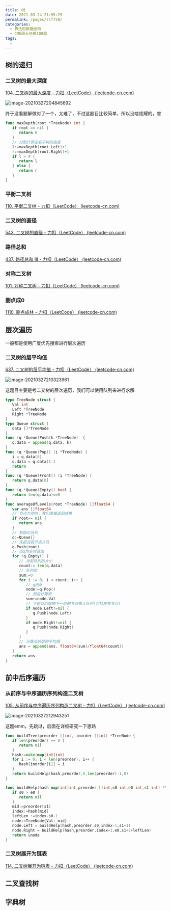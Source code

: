 ```yaml
---
title: 树
date: 2021-03-24 21:55:29
permalink: /pages/7cf759/
categories:
  - 算法和数据结构
  - CMU硕士经典100题
tags:
  - 
---
```


## 树的递归

### 二叉树的最大深度

[104. 二叉树的最大深度 - 力扣（LeetCode） (leetcode-cn.com)](https://leetcode-cn.com/problems/maximum-depth-of-binary-tree/)

![image-20210327204845692](https://img.xiaoyou66.com/2021/03/27/f72369b06426a.png)

终于没看题解做对了一个，太难了，不过这题目比较简单，所以没啥炫耀的，害

```go
func maxDepth(root *TreeNode) int {
   if root == nil {
      return 0
   }
   // 分别计算左右子树的高度
   l:=maxDepth(root.Left)+1
   r:=maxDepth(root.Right)+1
   if l > r {
      return l
   } else {
      return r
   }
}
```

### 平衡二叉树

[110. 平衡二叉树 - 力扣（LeetCode） (leetcode-cn.com)](https://leetcode-cn.com/problems/balanced-binary-tree/)

### 二叉树的直径

[543. 二叉树的直径 - 力扣（LeetCode） (leetcode-cn.com)](https://leetcode-cn.com/problems/diameter-of-binary-tree/)

### 路径总和

[437. 路径总和 III - 力扣（LeetCode） (leetcode-cn.com)](https://leetcode-cn.com/problems/path-sum-iii/)

### 对称二叉树

[101. 对称二叉树 - 力扣（LeetCode） (leetcode-cn.com)](https://leetcode-cn.com/problems/symmetric-tree/)

### 删点成0

[1110. 删点成林 - 力扣（LeetCode） (leetcode-cn.com)](https://leetcode-cn.com/problems/delete-nodes-and-return-forest/)

## 层次遍历

一般都是使用广度优先搜索进行层次遍历

### 二叉树的层平均值

[637. 二叉树的层平均值 - 力扣（LeetCode） (leetcode-cn.com)](https://leetcode-cn.com/problems/average-of-levels-in-binary-tree/)

![image-20210327210323961](https://img.xiaoyou66.com/2021/03/27/8faef68472bae.png)

这题目主要是考二叉树的层次遍历，我们可以使用队列来进行求解

```go
type TreeNode struct {
   Val int
   Left *TreeNode
   Right *TreeNode
}
type Queue struct {
   data []*TreeNode
}
func (q *Queue)Push(k *TreeNode)  {
   q.data = append(q.data, k)
}
func (q *Queue)Pop() (i *TreeNode) {
   i = q.data[0]
   q.data = q.data[1:]
   return
}
func (q *Queue)Front() (i *TreeNode) {
   return q.data[0]
}
func (q *Queue)Empty() bool {
   return len(q.data)==0
}
func averageOfLevels(root *TreeNode) []float64 {
   var ans []float64
   // 节点为空时，我们直接返回结果
   if root== nil {
      return ans
   }
   // 初始化队列
   q:=Queue{}
   // 先把当前节点入队
   q.Push(root)
   // 当q为空时退出
   for !q.Empty() {
      // 当前队列的大小
      count:= len(q.data)
      // 队列和
      sum:=0
      for i := 0; i < count; i++ {
         // q出队
         node:=q.Pop()
         // 然后计算和
         sum+=node.Val
         // 下面我们就把下一层的节点推入队列(包括左右节点)
         if node.Left!=nil {
            q.Push(node.Left)
         }
         if node.Right!=nil {
            q.Push(node.Right)
         }
      }
      // 计算当前层的平均值
      ans = append(ans, float64(sum)/float64(count))
   }
   return ans
}
```

## 前中后序遍历

### 从前序与中序遍历序列构造二叉树

[105. 从前序与中序遍历序列构造二叉树 - 力扣（LeetCode） (leetcode-cn.com)](https://leetcode-cn.com/problems/construct-binary-tree-from-preorder-and-inorder-traversal/)

![image-20210327212943251](https://img.xiaoyou66.com/2021/03/27/1d6c7338c6bee.png)



这题emm，先跳过，后面在详细研究一下思路

```go
func buildTree(preorder []int, inorder []int) *TreeNode {
   if len(preorder) == 0 {
      return nil
   }
   hash:=make(map[int]int)
   for i := 0; i < len(preorder); i++ {
      hash[inorder[i]] = i
   }
   return buildHelp(hash,preorder,0,len(preorder)-1,0)
}

func buildHelp(hash map[int]int,preorder []int,s0 int,e0 int,s1 int) *TreeNode {
   if s0 > e0 {
      return nil
   }
   mid:=preorder[s1]
   index:=hash[mid]
   leftLen :=index-s0-1
   node:=TreeNode{Val: mid}
   node.Left = buildHelp(hash,preorder,s0,index-1,s1+1)
   node.Right = buildHelp(hash,preorder,index+1,e0,s1+2+leftLen)
   return &node
}
```

### 二叉树展开为链表

[114. 二叉树展开为链表 - 力扣（LeetCode） (leetcode-cn.com)](https://leetcode-cn.com/problems/flatten-binary-tree-to-linked-list/)

## 二叉查找树



## 字典树

